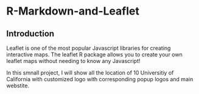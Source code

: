 # R-Markdown-and-Leaflet

## Introduction

Leaflet is one of the most popular Javascript libraries for
creating interactive maps. The leaflet R package allows you
to create your own leaflet maps without needing to know any
Javascript!

In this smnall project, I will show all the location of 10 Universitiy of California with customized logo with corresponding popup logos and main webstite.
